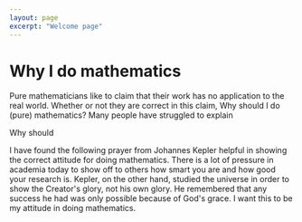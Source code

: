 ```yaml
---
layout: page
excerpt: "Welcome page"
---
```


# Why I do mathematics

Pure mathematicians like to claim that their work has no application to the real world.
Whether or not they are correct in this claim, 
Why should I do (pure) mathematics? 
Many people have struggled to explain  

Why should 

I have found the following prayer from Johannes Kepler helpful in showing the correct attitude for doing mathematics. There is a lot of pressure in academia today to show off to others how smart you are and how good your research is. Kepler, on the other hand, studied the universe in order to show the Creator's glory, not his own glory. He remembered that any success he had was only possible because of God's grace.  I want this to be my attitude in doing mathematics.



